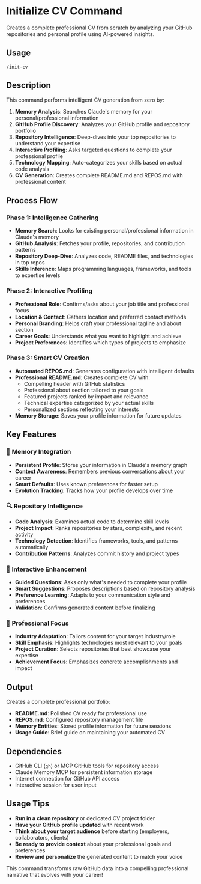 # Initialize CV Command

Creates a complete professional CV from scratch by analyzing your GitHub repositories and personal profile using AI-powered insights.

## Usage

```
/init-cv
```

## Description

This command performs intelligent CV generation from zero by:

1. **Memory Analysis**: Searches Claude's memory for your personal/professional information
2. **GitHub Profile Discovery**: Analyzes your GitHub profile and repository portfolio
3. **Repository Intelligence**: Deep-dives into your top repositories to understand your expertise
4. **Interactive Profiling**: Asks targeted questions to complete your professional profile
5. **Technology Mapping**: Auto-categorizes your skills based on actual code analysis
6. **CV Generation**: Creates complete README.md and REPOS.md with professional content

## Process Flow

### Phase 1: Intelligence Gathering
- **Memory Search**: Looks for existing personal/professional information in Claude's memory
- **GitHub Analysis**: Fetches your profile, repositories, and contribution patterns
- **Repository Deep-Dive**: Analyzes code, README files, and technologies in top repos
- **Skills Inference**: Maps programming languages, frameworks, and tools to expertise levels

### Phase 2: Interactive Profiling
- **Professional Role**: Confirms/asks about your job title and professional focus
- **Location & Contact**: Gathers location and preferred contact methods
- **Personal Branding**: Helps craft your professional tagline and about section
- **Career Goals**: Understands what you want to highlight and achieve
- **Project Preferences**: Identifies which types of projects to emphasize

### Phase 3: Smart CV Creation
- **Automated REPOS.md**: Generates configuration with intelligent defaults
- **Professional README.md**: Creates complete CV with:
  - Compelling header with GitHub statistics
  - Professional about section tailored to your goals
  - Featured projects ranked by impact and relevance
  - Technical expertise categorized by your actual skills
  - Personalized sections reflecting your interests
- **Memory Storage**: Saves your profile information for future updates

## Key Features

### 🧠 **Memory Integration**
- **Persistent Profile**: Stores your information in Claude's memory graph
- **Context Awareness**: Remembers previous conversations about your career
- **Smart Defaults**: Uses known preferences for faster setup
- **Evolution Tracking**: Tracks how your profile develops over time

### 🔍 **Repository Intelligence**
- **Code Analysis**: Examines actual code to determine skill levels
- **Project Impact**: Ranks repositories by stars, complexity, and recent activity
- **Technology Detection**: Identifies frameworks, tools, and patterns automatically
- **Contribution Patterns**: Analyzes commit history and project types

### 💬 **Interactive Enhancement**
- **Guided Questions**: Asks only what's needed to complete your profile
- **Smart Suggestions**: Proposes descriptions based on repository analysis
- **Preference Learning**: Adapts to your communication style and preferences
- **Validation**: Confirms generated content before finalizing

### 🎯 **Professional Focus**
- **Industry Adaptation**: Tailors content for your target industry/role
- **Skill Emphasis**: Highlights technologies most relevant to your goals
- **Project Curation**: Selects repositories that best showcase your expertise
- **Achievement Focus**: Emphasizes concrete accomplishments and impact

## Output

Creates a complete professional portfolio:
- **README.md**: Polished CV ready for professional use
- **REPOS.md**: Configured repository management file
- **Memory Entities**: Stored profile information for future sessions
- **Usage Guide**: Brief guide on maintaining your automated CV

## Dependencies

- GitHub CLI (`gh`) or MCP GitHub tools for repository access
- Claude Memory MCP for persistent information storage
- Internet connection for GitHub API access
- Interactive session for user input

## Usage Tips

- **Run in a clean repository** or dedicated CV project folder
- **Have your GitHub profile updated** with recent work
- **Think about your target audience** before starting (employers, collaborators, clients)
- **Be ready to provide context** about your professional goals and preferences
- **Review and personalize** the generated content to match your voice

This command transforms raw GitHub data into a compelling professional narrative that evolves with your career!